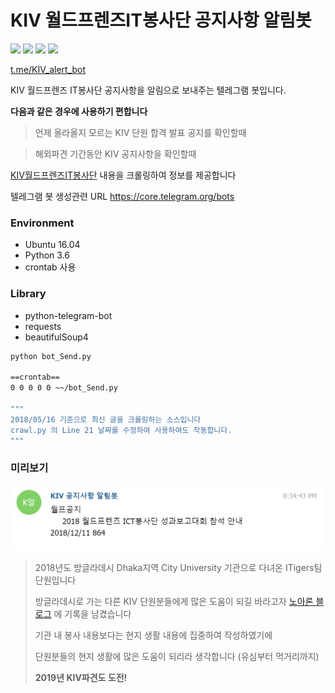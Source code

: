 

# KIV 월드프렌즈IT봉사단 공지사항 알림봇

![](https://img.shields.io/badge/License-MIT-blue.svg) ![](https://img.shields.io/badge/Python-3.6-blue.svg) ![](https://img.shields.io/badge/Library-bs4-green.svg) ![](https://img.shields.io/badge/Korea-KIV-mint.svg)



[t.me/KIV_alert_bot](tg://resolve?domain=KIV_alert_bot)

KIV 월드프렌즈 IT봉사단 공지사항을 알림으로 보내주는 텔레그램 봇입니다.



**다음과 같은 경우에 사용하기 편합니다**

> 언제 올라올지 모르는 KIV 단원 합격 발표 공지를 확인할때

> 해외파견 기간동안 KIV 공지사항을 확인할때



[KIV월드프렌즈IT봉사단](http://kiv.nia.or.kr/front/sptr_news/noticeList.do) 내용을 크롤링하여 정보를 제공합니다



텔레그램 봇 생성관련 URL https://core.telegram.org/bots



### Environment

* Ubuntu 16.04
* Python 3.6
* crontab 사용

### Library

* python-telegram-bot
* requests
* beautifulSoup4





```bash
python bot_Send.py

==crontab==
0 0 0 0 0 ~~/bot_Send.py

"""
2018/05/16 기준으로 최신 글을 크롤링하는 소스입니다
crawl.py 의 Line 21 날짜를 수정하여 사용하여도 작동합니다.
"""
```





### 미리보기

![](https://github.com/roharon/worldFriends_crawl/blob/master/preview/KIV%20alert%20preview.PNG?raw=true)





> 2018년도 방글라데시 Dhaka지역 City University 기관으로 다녀온 ITigers팀 단원입니다 
>
> 방글라데시로 가는 다른 KIV 단원분들에게 많은 도움이 되길 바라고자 [노아론 블로그](https://blog.aaronroh.org) 에 기록을 남겼습니다
>
> 기관 내 봉사 내용보다는 현지 생활 내용에 집중하여 작성하였기에 
>
> 단원분들의 현지 생활에 많은 도움이 되리라 생각합니다 (유심부터 먹거리까지)
>
>
>
> **2019년 KIV파견도 도전!**
